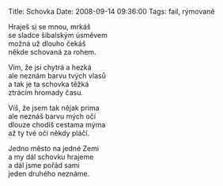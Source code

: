 Title: Schovka
Date: 2008-09-14 09:36:00
Tags: fail, rýmovaně

Hraješ si se mnou, mrkáš  
se sladce šibalským úsměvem  
možná už dlouho čekáš  
někde schovaná za rohem.

Vím, že jsi chytrá a hezká  
ale neznám barvu tvých vlasů  
a tak je ta schovka těžká  
ztrácím hromady času.

Víš, že jsem tak nějak prima  
ale neznáš barvu mých očí  
dlouze chodíš cestama mýma  
až ty tvé oči někdy pláčí.

Jedno město na jedné Zemi  
a my dál schovku hrajeme  
a dál jsme pořád sami  
jeden druhého neznáme.
